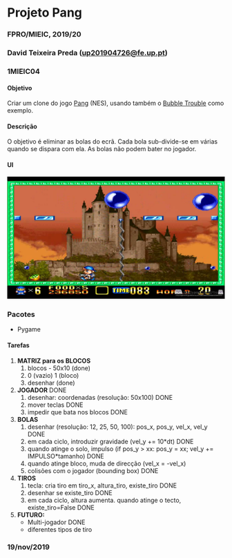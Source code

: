 # Projeto Pang
### FPRO/MIEIC, 2019/20
### David Teixeira Preda (up201904726@fe.up.pt)
### 1MIEIC04

#### Objetivo

Criar um clone do jogo [Pang](https://en.wikipedia.org/wiki/Pang_(video_game)) (NES), usando também o [Bubble Trouble](https://www.miniclip.com/games/bubble-trouble/en/) como exemplo.

#### Descrição

O objetivo é eliminar as bolas do ecrã. Cada bola sub-divide-se em várias quando se dispara com ela. As bolas não podem bater no jogador.

#### UI

![UI](ui.jpg)

### Pacotes

- Pygame

#### Tarefas

1. **MATRIZ para os BLOCOS**
   1. blocos - 50x10 (done)
   1. 0 (vazio) 1 (bloco)
   1. desenhar (done)
1. **JOGADOR** DONE
   1. desenhar: coordenadas (resolução: 50x100) DONE
   1. mover teclas DONE
   1. impedir que bata nos blocos DONE
1. **BOLAS**
   1. desenhar (resolução: 12, 25, 50, 100): pos_x, pos_y, vel_x, vel_y DONE
   1. em cada ciclo, introduzir gravidade (vel_y += 10*dt) DONE
   1. quando atinge o solo, impulso (if pos_y > xx: pos_y = xx; vel_y += IMPULSO*tamanho) DONE
   1. quando atinge bloco, muda de direcção (vel_x = -vel_x)
   1. colisões com o jogador (bounding box) DONE
1. **TIROS**
   1. tecla: cria tiro em tiro_x, altura_tiro, existe_tiro DONE
   1. desenhar se existe_tiro DONE
   1. em cada ciclo, altura aumenta. quando atinge o tecto, existe_tiro=False DONE
1. **FUTURO:**
   * Multi-jogador DONE
   * diferentes tipos de tiro

### 19/nov/2019
